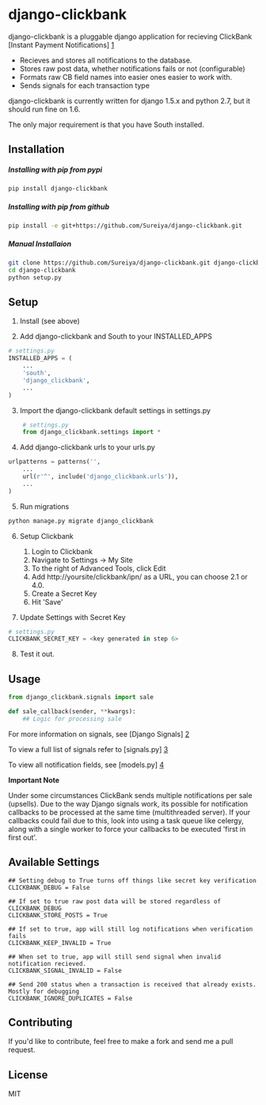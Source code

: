django-clickbank
=========

django-clickbank is a pluggable django application for recieving ClickBank [Instant Payment Notifications] [1]

* Recieves and stores all notifications to the database.
* Stores raw post data, whether notifications fails or not (configurable)
* Formats raw CB field names into easier  ones easier to work with.
* Sends signals for each transaction type

django-clickbank is currently written for django 1.5.x and python 2.7, but it should run fine on 1.6.

The only major requirement is that you have South installed.

Installation
--------------
##### Installing with pip from pypi
```sh
pip install django-clickbank
```
##### Installing with pip from github
```sh
pip install -e git+https://github.com/Sureiya/django-clickbank.git
```
##### Manual Installaion
```sh
git clone https://github.com/Sureiya/django-clickbank.git django-clickbank
cd django-clickbank
python setup.py
```

Setup
-------

1. Install (see above)

2. Add django-clickbank and South to your INSTALLED_APPS
```python
# settings.py
INSTALLED_APPS = (
    ...
    'south',
    'django_clickbank',
    ...
)
```

3. Import the django-clickbank default settings in settings.py
```python
    # settings.py
    from django_clickbank.settings import *
```

4. Add django-clickbank urls to your urls.py
```python
urlpatterns = patterns('',
    ...
    url(r'^', include('django_clickbank.urls')),
    ...
)
```

5. Run migrations
```sh
python manage.py migrate django_clickbank
```

6. Setup Clickbank
    1. Login to Clickbank
    2. Navigate to Settings -> My Site
    3. To the right of Advanced Tools, click Edit
    4. Add http://yoursite/clickbank/ipn/ as a URL, you can choose 2.1 or 4.0.
    5. Create a Secret Key
    6. Hit 'Save'

7. Update Settings with Secret Key
```python
# settings.py
CLICKBANK_SECRET_KEY = <key generated in step 6>
```

8. Test it out.

Usage
------
```python
from django_clickbank.signals import sale

def sale_callback(sender, **kwargs):
    ## Logic for processing sale
```
For more information on signals, see [Django Signals] [2]

To view a full list of signals refer to [signals.py] [3]

To view all notification fields, see [models.py] [4]

**Important Note**

Under some circumstances ClickBank sends multiple notifications per sale (upsells). Due to the way Django signals work, its possible for notification callbacks to be processed at the same time (multithreaded server). If your callbacks could fail due to this, look into using a task queue like celergy, along with a single worker to force your callbacks to be executed 'first in first out'.

Available Settings
---------

```
## Setting debug to True turns off things like secret key verification
CLICKBANK_DEBUG = False

## If set to true raw post data will be stored regardless of CLICKBANK_DEBUG
CLICKBANK_STORE_POSTS = True

## If set to true, app will still log notifications when verification fails
CLICKBANK_KEEP_INVALID = True

## When set to true, app will still send signal when invalid notification recieved.
CLICKBANK_SIGNAL_INVALID = False

## Send 200 status when a transaction is received that already exists. Mostly for debugging
CLICKBANK_IGNORE_DUPLICATES = False
```

Contributing
--------------
If you'd like to contribute, feel free to make a fork and send me a pull request.

License
----

MIT
  
[1]: https://support.clickbank.com/entries/22803622-Instant-Notification-Service
[2]: https://docs.djangoproject.com/en/dev/topics/signals/
[3]: https://github.com/Sureiya/django-clickbank/blob/master/django_clickbank/signals.py
[4]: https://github.com/Sureiya/django-clickbank/blob/master/django_clickbank/models.py